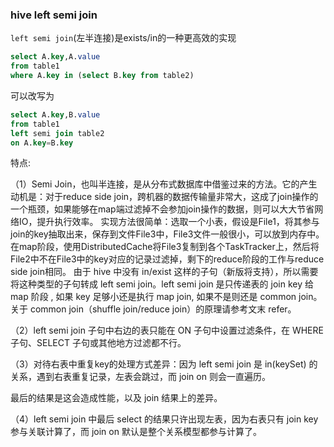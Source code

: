 ### hive left semi join

`left semi join`(左半连接)是exists/in的一种更高效的实现

```sql
select A.key,A.value 
from table1
where A.key in (select B.key from table2)
```

可以改写为

```sql
select A.key,B.value
from table1
left semi join table2
on A.key=B.key
```

特点:

（1）Semi Join，也叫半连接，是从分布式数据库中借鉴过来的方法。它的产生动机是：对于reduce side join，跨机器的数据传输量非常大，这成了join操作的一个瓶颈，如果能够在map端过滤掉不会参加join操作的数据，则可以大大节省网络IO，提升执行效率。
实现方法很简单：选取一个小表，假设是File1，将其参与join的key抽取出来，保存到文件File3中，File3文件一般很小，可以放到内存中。在map阶段，使用DistributedCache将File3复制到各个TaskTracker上，然后将File2中不在File3中的key对应的记录过滤掉，剩下的reduce阶段的工作与reduce side join相同。
由于 hive 中没有 in/exist 这样的子句（新版将支持），所以需要将这种类型的子句转成 left semi join。left semi join 是只传递表的 join key 给 map 阶段 , 如果 key 足够小还是执行 map join, 如果不是则还是 common join。关于 common join（shuffle join/reduce join）的原理请参考文末 refer。

（2）left semi join 子句中右边的表只能在 ON 子句中设置过滤条件，在 WHERE 子句、SELECT 子句或其他地方过滤都不行。

（3）对待右表中重复key的处理方式差异：因为 left semi join 是 in(keySet) 的关系，遇到右表重复记录，左表会跳过，而 join on 则会一直遍历。

最后的结果是这会造成性能，以及 join 结果上的差异。

（4）left semi join 中最后 select 的结果只许出现左表，因为右表只有 join key 参与关联计算了，而 join on 默认是整个关系模型都参与计算了。


